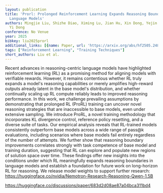 ```yaml
---
layout: publication
title: 'Prorl: Prolonged Reinforcement Learning Expands Reasoning Boundaries In Large
  Language Models'
authors: Mingjie Liu, Shizhe Diao, Ximing Lu, Jian Hu, Xin Dong, Yejin Choi, Jan Kautz,
  Yi Dong
conference: No Venue
year: 2025
bibkey: liu2025prorl
additional_links: [{name: Paper, url: 'https://arxiv.org/abs/hf2505.24864'}]
tags: ["Reinforcement Learning", "Training Techniques"]
short_authors: Liu et al.
---
```

Recent advances in reasoning-centric language models have highlighted reinforcement learning (RL) as a promising method for aligning models with verifiable rewards. However, it remains contentious whether RL truly expands a model's reasoning capabilities or merely amplifies high-reward outputs already latent in the base model's distribution, and whether continually scaling up RL compute reliably leads to improved reasoning performance. In this work, we challenge prevailing assumptions by demonstrating that prolonged RL (ProRL) training can uncover novel reasoning strategies that are inaccessible to base models, even under extensive sampling. We introduce ProRL, a novel training methodology that incorporates KL divergence control, reference policy resetting, and a diverse suite of tasks. Our empirical analysis reveals that RL-trained models consistently outperform base models across a wide range of pass@k evaluations, including scenarios where base models fail entirely regardless of the number of attempts. We further show that reasoning boundary improvements correlates strongly with task competence of base model and training duration, suggesting that RL can explore and populate new regions of solution space over time. These findings offer new insights into the conditions under which RL meaningfully expands reasoning boundaries in language models and establish a foundation for future work on long-horizon RL for reasoning. We release model weights to support further research: https://huggingface.co/nvidia/Nemotron-Research-Reasoning-Qwen-1.5B

https://huggingface.co/discussions/paper/683d2d08ae87a04bca311bd4